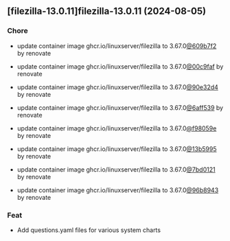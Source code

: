 

## [filezilla-13.0.11]filezilla-13.0.11 (2024-08-05)

### Chore



- update container image ghcr.io/linuxserver/filezilla to 3.67.0[@609b7f2](https://github.com/609b7f2) by renovate

- update container image ghcr.io/linuxserver/filezilla to 3.67.0[@00c9faf](https://github.com/00c9faf) by renovate

- update container image ghcr.io/linuxserver/filezilla to 3.67.0[@90e32d4](https://github.com/90e32d4) by renovate

- update container image ghcr.io/linuxserver/filezilla to 3.67.0[@6aff539](https://github.com/6aff539) by renovate

- update container image ghcr.io/linuxserver/filezilla to 3.67.0[@f98059e](https://github.com/f98059e) by renovate

- update container image ghcr.io/linuxserver/filezilla to 3.67.0[@13b5995](https://github.com/13b5995) by renovate

- update container image ghcr.io/linuxserver/filezilla to 3.67.0[@7bd0121](https://github.com/7bd0121) by renovate

- update container image ghcr.io/linuxserver/filezilla to 3.67.0[@96b8943](https://github.com/96b8943) by renovate

### Feat



- Add questions.yaml files for various system charts